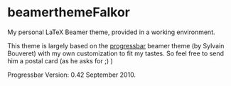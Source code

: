 beamerthemeFalkor
=================

My personal LaTeX Beamer theme, provided in a working environment. 

This theme is largely based on the [progressbar](http://recherche.noiraudes.net/fr/LaTeX.php) beamer theme (by Sylvain Bouveret) with my own customization to fit my tastes. 
So feel free to send him a postal card (as he asks for ;) )

Progressbar Version: 0.42 September 2010.

